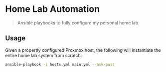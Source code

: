 # Home Lab Automation

> Ansible playbooks to fully configure my personal home lab.

## Usage

Given a propertly configured Proxmox host, the following will instantiate the entire home lab system from scratch:

```bash
ansible-playbook -i hosts.yml main.yml --ask-pass
```
